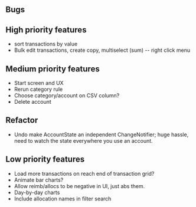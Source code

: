 ## Bugs
  

## High priority features
- sort transactions by value
- Bulk edit transactions, create copy, multiselect (sum) -- right click menu


## Medium priority features
- Start screen and UX
- Rerun category rule
- Choose category/account on CSV column?
- Delete account


## Refactor
- Undo make AccountState an independent ChangeNotifier; huge hassle, need to watch the state everywhere you use an account.


## Low priority features
- Load more transactions on reach end of transaction grid?
- Animate bar charts?
- Allow reimb/allocs to be negative in UI, just abs them.
- Day-by-day charts
- Include allocation names in filter search
